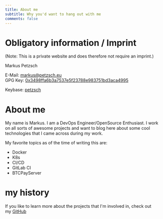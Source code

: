```yaml
---
title: About me
subtitle: Why you'd want to hang out with me
comments: false
---
```


# Obligatory information / Imprint

(Note: This is a private website and does therefore not require an imprint.)  

Markus Petzsch    

E-Mail: markus@petzsch.eu  
GPG Key: [0x3498ffa6b3a7537e5f23788e983751bd3aca4995](https://keyserver.ubuntu.com/pks/lookup?op=get&search=0x3498ffa6b3a7537e5f23788e983751bd3aca4995)  

Keybase: [petzsch](https://keybase.io/petzsch)

# About me

My name is Markus. I am a DevOps Engineer/OpenSource Enthusiast. I work on all sorts of awesome projects and want to blog here about some cool technologies that I came across during my work.

My favorite topics as of the time of writing this are:

- Docker
- K8s
- CI/CD
- GitLab CI
- BTCPayServer

# my history

If you like to learn more about the projects that I'm involved in, check out my [GitHub](https://github.com/petzsch/)
